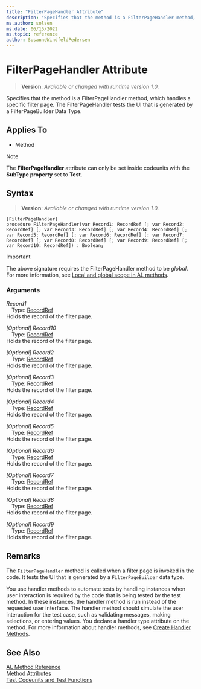 ```yaml
---
title: "FilterPageHandler Attribute"
description: "Specifies that the method is a FilterPageHandler method, which handles a specific filter page."
ms.author: solsen
ms.date: 06/15/2022
ms.topic: reference
author: SusanneWindfeldPedersen
---
```

[//]: # (START>DO_NOT_EDIT)
[//]: # (IMPORTANT:Do not edit any of the content between here and the END>DO_NOT_EDIT.)
[//]: # (Any modifications should be made in the .xml files in the ModernDev repo.)

# FilterPageHandler Attribute
> **Version**: _Available or changed with runtime version 1.0._

Specifies that the method is a FilterPageHandler method, which handles a specific filter page. The FilterPageHandler tests the UI that is generated by a FilterPageBuilder Data Type.


## Applies To

- Method

> [!NOTE]
> The **FilterPageHandler** attribute can only be set inside codeunits with the **SubType property** set to **Test**.

## Syntax


> **Version**: _Available or changed with runtime version 1.0._
```AL
[FilterPageHandler]
procedure FilterPageHandler(var Record1: RecordRef [; var Record2: RecordRef] [; var Record3: RecordRef] [; var Record4: RecordRef] [; var Record5: RecordRef] [; var Record6: RecordRef] [; var Record7: RecordRef] [; var Record8: RecordRef] [; var Record9: RecordRef] [; var Record10: RecordRef]) : Boolean;
```
> [!IMPORTANT]
> The above signature requires the FilterPageHandler method to be *global*. For more information, see [Local and global scope in AL methods](../devenv-al-methods.md%23local-and-global-scope).

### Arguments
*Record1*  
&emsp;Type: [RecordRef](../methods-auto/recordref/recordref-data-type.md)  
Holds the record of the filter page.  

*[Optional] Record10*  
&emsp;Type: [RecordRef](../methods-auto/recordref/recordref-data-type.md)  
Holds the record of the filter page.  

*[Optional] Record2*  
&emsp;Type: [RecordRef](../methods-auto/recordref/recordref-data-type.md)  
Holds the record of the filter page.  

*[Optional] Record3*  
&emsp;Type: [RecordRef](../methods-auto/recordref/recordref-data-type.md)  
Holds the record of the filter page.  

*[Optional] Record4*  
&emsp;Type: [RecordRef](../methods-auto/recordref/recordref-data-type.md)  
Holds the record of the filter page.  

*[Optional] Record5*  
&emsp;Type: [RecordRef](../methods-auto/recordref/recordref-data-type.md)  
Holds the record of the filter page.  

*[Optional] Record6*  
&emsp;Type: [RecordRef](../methods-auto/recordref/recordref-data-type.md)  
Holds the record of the filter page.  

*[Optional] Record7*  
&emsp;Type: [RecordRef](../methods-auto/recordref/recordref-data-type.md)  
Holds the record of the filter page.  

*[Optional] Record8*  
&emsp;Type: [RecordRef](../methods-auto/recordref/recordref-data-type.md)  
Holds the record of the filter page.  

*[Optional] Record9*  
&emsp;Type: [RecordRef](../methods-auto/recordref/recordref-data-type.md)  
Holds the record of the filter page.  

[//]: # (IMPORTANT: END>DO_NOT_EDIT)

## Remarks

The `FilterPageHandler` method is called when a filter page is invoked in the code. It tests the UI that is generated by a `FilterPageBuilder` data type. 

You use handler methods to automate tests by handling instances when user interaction is required by the code that is being tested by the test method. In these instances, the handler method is run instead of the requested user interface. The handler method should simulate the user interaction for the test case, such as validating messages, making selections, or entering values. You declare a handler type attribute on the method. For more information about handler methods, see [Create Handler Methods](../devenv-creating-handler-methods.md).

## See Also  
[AL Method Reference](../methods-auto/library.md)  
[Method Attributes](devenv-method-attributes.md)  
[Test Codeunits and Test Functions](../devenv-test-codeunits-and-test-methods.md)